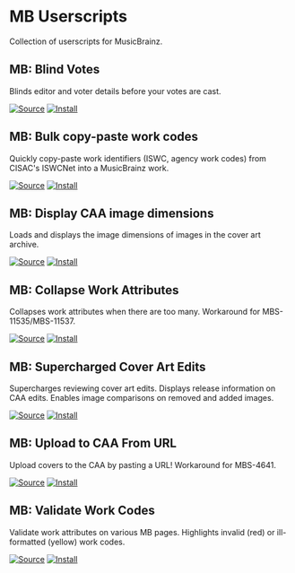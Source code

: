 # MB Userscripts
Collection of userscripts for MusicBrainz.

## MB: Blind Votes

Blinds editor and voter details before your votes are cast.

[![Source](https://github.com/jerone/UserScripts/blob/master/_resources/Source-button.png)](mb_blind_votes.user.js)
[![Install](https://raw.github.com/jerone/UserScripts/master/_resources/Install-button.png)](mb_blind_votes.user.js?raw=1)

## MB: Bulk copy-paste work codes

Quickly copy-paste work identifiers (ISWC, agency work codes) from CISAC's ISWCNet into a MusicBrainz work.

[![Source](https://github.com/jerone/UserScripts/blob/master/_resources/Source-button.png)](mb_bulk_copy_work_codes.user.js)
[![Install](https://raw.github.com/jerone/UserScripts/master/_resources/Install-button.png)](mb_bulk_copy_work_codes.user.js?raw=1)

## MB: Display CAA image dimensions

Loads and displays the image dimensions of images in the cover art archive.

[![Source](https://github.com/jerone/UserScripts/blob/master/_resources/Source-button.png)](mb_caa_dimensions.user.js)
[![Install](https://raw.github.com/jerone/UserScripts/master/_resources/Install-button.png)](mb_caa_dimensions.user.js?raw=1)

## MB: Collapse Work Attributes

Collapses work attributes when there are too many. Workaround for MBS-11535/MBS-11537.

[![Source](https://github.com/jerone/UserScripts/blob/master/_resources/Source-button.png)](mb_collapse_work_attributes.user.js)
[![Install](https://raw.github.com/jerone/UserScripts/master/_resources/Install-button.png)](mb_collapse_work_attributes.user.js?raw=1)

## MB: Supercharged Cover Art Edits

Supercharges reviewing cover art edits. Displays release information on CAA edits. Enables image comparisons on removed and added images.

[![Source](https://github.com/jerone/UserScripts/blob/master/_resources/Source-button.png)](mb_supercharged_caa_edits.user.js)
[![Install](https://raw.github.com/jerone/UserScripts/master/_resources/Install-button.png)](mb_supercharged_caa_edits.user.js?raw=1)

## MB: Upload to CAA From URL

Upload covers to the CAA by pasting a URL! Workaround for MBS-4641.

[![Source](https://github.com/jerone/UserScripts/blob/master/_resources/Source-button.png)](mb_upload_to_caa_from_url.user.js)
[![Install](https://raw.github.com/jerone/UserScripts/master/_resources/Install-button.png)](mb_upload_to_caa_from_url.user.js?raw=1)

## MB: Validate Work Codes

Validate work attributes on various MB pages. Highlights invalid (red) or ill-formatted (yellow) work codes.

[![Source](https://github.com/jerone/UserScripts/blob/master/_resources/Source-button.png)](mb_validate_work_codes.user.js)
[![Install](https://raw.github.com/jerone/UserScripts/master/_resources/Install-button.png)](mb_validate_work_codes.user.js?raw=1)
